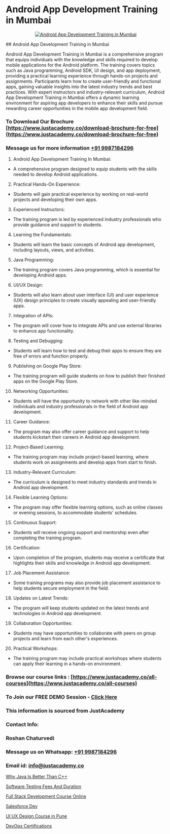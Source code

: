 # Android App Development Training in Mumbai

<p align="center">
  <a href="https://justacademy.co/course-detail/android-app-development">
    <img src="https://justacademy.co/storage2/course_image/1676635923_course_image.webp" alt="Android App Development Training in Mumbai">
  </a>
</p>
## Android App Development Training in Mumbai

Android App Development Training in Mumbai is a comprehensive program that equips individuals with the knowledge and skills required to develop mobile applications for the Android platform. The training covers topics such as Java programming, Android SDK, UI design, and app deployment, providing a practical learning experience through hands-on projects and assignments. Participants learn how to create user-friendly and functional apps, gaining valuable insights into the latest industry trends and best practices. With expert instructors and industry-relevant curriculum, Android App Development Training in Mumbai offers a dynamic learning environment for aspiring app developers to enhance their skills and pursue rewarding career opportunities in the mobile app development field.
### To Download Our Brochure [https://www.justacademy.co/download-brochure-for-free](https://www.justacademy.co/download-brochure-for-free)
### Message us for more information [+91 9987184296](https://api.whatsapp.com/send?phone=919987184296)
1) Android App Development Training In Mumbai:
- A comprehensive program designed to equip students with the skills needed to develop Android applications.
2) Practical Hands-On Experience:
- Students will gain practical experience by working on real-world projects and developing their own apps.
3) Experienced Instructors:
- The training program is led by experienced industry professionals who provide guidance and support to students.
4) Learning the Fundamentals:
- Students will learn the basic concepts of Android app development, including layouts, views, and activities.
5) Java Programming:
- The training program covers Java programming, which is essential for developing Android apps.
6) UI/UX Design:
- Students will also learn about user interface (UI) and user experience (UX) design principles to create visually appealing and user-friendly apps.
7) Integration of APIs:
- The program will cover how to integrate APIs and use external libraries to enhance app functionality.
8) Testing and Debugging:
- Students will learn how to test and debug their apps to ensure they are free of errors and function properly.
9) Publishing on Google Play Store:
- The training program will guide students on how to publish their finished apps on the Google Play Store.
10) Networking Opportunities:
- Students will have the opportunity to network with other like-minded individuals and industry professionals in the field of Android app development.
11) Career Guidance:
- The program may also offer career guidance and support to help students kickstart their careers in Android app development.
12) Project-Based Learning:
- The training program may include project-based learning, where students work on assignments and develop apps from start to finish.
13) Industry-Relevant Curriculum:
- The curriculum is designed to meet industry standards and trends in Android app development.
14) Flexible Learning Options:
- The program may offer flexible learning options, such as online classes or evening sessions, to accommodate students' schedules.
15) Continuous Support:
- Students will receive ongoing support and mentorship even after completing the training program.
16) Certification:
- Upon completion of the program, students may receive a certificate that highlights their skills and knowledge in Android app development.
17) Job Placement Assistance:
- Some training programs may also provide job placement assistance to help students secure employment in the field.
18) Updates on Latest Trends:
- The program will keep students updated on the latest trends and technologies in Android app development.
19) Collaboration Opportunities:
- Students may have opportunities to collaborate with peers on group projects and learn from each other's experiences.
20) Practical Workshops:
- The training program may include practical workshops where students can apply their learning in a hands-on environment.

### Browse our course links : [https://www.justacademy.co/all-courses](https://www.justacademy.co/all-courses) 
### To Join our FREE DEMO Session - [Click Here](https://www.justacademy.co/register-for-course-demo)


### This information is sourced from JustAcademy
### Contact Info:
### Roshan Chaturvedi
### Message us on Whatsapp: [+91 9987184296](https://api.whatsapp.com/send?phone=919987184296)
### Email id: [info@justacademy.co](mailto:info@justacademy.co)
                
[Why Java Is Better Than C++](https://www.linkedin.com/pulse/why-java-better-than-c-justacademy-london-gwx5f?trackingId=hB90WuzEnEfPd0IxRd94KQ%3D%3D&lipi=urn%3Ali%3Apage%3Ad_flagship3_company_admin%3BptBDr%2FMJTceKgM04UktdDQ%3D%3D)

[Software Testing Fees And Duration](https://www.linkedin.com/pulse/software-testing-fees-duration-justacademy-hyderabad-zxwfc?trackingId=vmAMAJyIJD8jzS4usrYNqw%3D%3D&lipi=urn%3Ali%3Apage%3Ad_flagship3_company_admin%3BTQqAo3EXQ4e%2F8vuh2btaXQ%3D%3D)

[Full Stack Development Course Online](https://medium.com/@justacademytraining/full-stack-development-course-online-c3c8babc6e24)

[Salesforce Dev](https://medium.com/@prempja40/salesforce-dev-48adb7863225)

[UI UX Design Course in Pune](https://justacademyin.github.io/justacademy/ui-ux-design-course-in-pune)

[DevOps Certifications](https://justacademyin.github.io/justacademy/devops-certifications)

